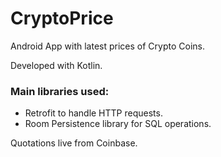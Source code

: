 # CryptoPrice
Android App with latest prices of Crypto Coins.

Developed with Kotlin.

### Main libraries used:

* Retrofit to handle HTTP requests.
* Room Persistence library for SQL operations.

Quotations live from Coinbase.
